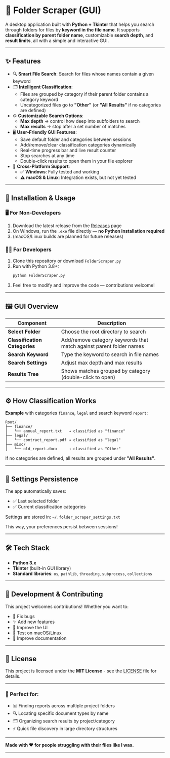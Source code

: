 # 📂 Folder Scraper (GUI)

A desktop application built with **Python + Tkinter** that helps you search through folders for files by **keyword in the file name**. It supports **classification by parent folder name**, customizable **search depth**, and **result limits**, all with a simple and interactive GUI.

---

## ✨ Features

- 🔍 **Smart File Search**: Search for files whose names contain a given keyword
- 🗂️ **Intelligent Classification**:
  - Files are grouped by category if their parent folder contains a category keyword
  - Uncategorized files go to **"Other"** (or **"All Results"** if no categories are defined)
- ⚙️ **Customizable Search Options**:
  - **Max depth** → control how deep into subfolders to search
  - **Max results** → stop after a set number of matches
- 🖥️ **User-Friendly GUI Features**:
  - Save default folder and categories between sessions
  - Add/remove/clear classification categories dynamically
  - Real-time progress bar and live result counter
  - Stop searches at any time
  - Double-click results to open them in your file explorer
- 🐧 **Cross-Platform Support**:
  - ✅ **Windows**: Fully tested and working
  - ⚠️ **macOS & Linux**: Integration exists, but not yet tested

---

## 🚀 Installation & Usage

### 🖥️ For Non-Developers
1. Download the latest release from the [Releases](../../releases) page
2. On Windows, run the `.exe` file directly — **no Python installation required**
3. (macOS/Linux builds are planned for future releases)

### 🧑‍💻 For Developers
1. Clone this repository or download `FolderScraper.py`
2. Run with Python 3.8+:
   ```bash
   python FolderScraper.py
   ```
3. Feel free to modify and improve the code — contributions welcome!

---

## 🖼️ GUI Overview

| Component | Description |
|-----------|-------------|
| **Select Folder** | Choose the root directory to search |
| **Classification Categories** | Add/remove category keywords that match against parent folder names |
| **Search Keyword** | Type the keyword to search in file names |
| **Search Settings** | Adjust max depth and max results |
| **Results Tree** | Shows matches grouped by category (double-click to open) |

---

## ⚙️ How Classification Works

**Example** with categories `finance`, `legal` and search keyword `report`:

```
Root/
├── finance/
│   └── annual_report.txt   → classified as "finance"
├── legal/
│   └── contract_report.pdf → classified as "legal"
├── misc/
│   └── old_report.docx     → classified as "Other"
```

If no categories are defined, all results are grouped under **"All Results"**.

---

## 📜 Settings Persistence

The app automatically saves:
- ✅ Last selected folder
- ✅ Current classification categories

Settings are stored in: `~/.folder_scraper_settings.txt`

This way, your preferences persist between sessions!

---

## 🛠️ Tech Stack

- **Python 3.x**
- **Tkinter** (built-in GUI library)
- **Standard libraries**: `os`, `pathlib`, `threading`, `subprocess`, `collections`

---

## 🔧 Development & Contributing

This project welcomes contributions! Whether you want to:
- 🐛 Fix bugs
- ✨ Add new features
- 📱 Improve the UI
- 🧪 Test on macOS/Linux
- 📝 Improve documentation

---

## 📜 License

This project is licensed under the **MIT License** - see the [LICENSE](LICENSE) file for details.

---

### 🎯 Perfect for:
- 📊 Finding reports across multiple project folders
- 🔍 Locating specific document types by name
- 🗂️ Organizing search results by project/category
- ⚡ Quick file discovery in large directory structures

---

**Made with ❤️ for people struggling with their files like I was.**

---
